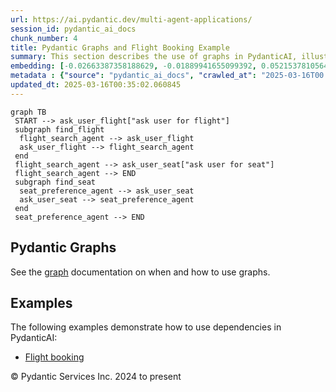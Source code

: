 ```yaml
---
url: https://ai.pydantic.dev/multi-agent-applications/
session_id: pydantic_ai_docs
chunk_number: 4
title: Pydantic Graphs and Flight Booking Example
summary: This section describes the use of graphs in PydanticAI, illustrated through a flowchart that outlines the interaction between flight search and seat preference agents. It includes references to the official graph documentation and provides examples for implementing dependencies, specifically in a flight booking context.
embedding: [-0.02663387358188629, -0.01889941655099392, 0.052153781056404114, -0.05103981867432594, 0.003462150227278471, -0.013759990222752094, 0.002223181538283825, 0.02982386201620102, -0.005152084864675999, 0.010848493315279484, -0.011595355346798897, -0.04336865246295929, 0.02346920222043991, -0.03605193272233009, -0.017810769379138947, -0.04891315847635269, -0.0024067324120551348, 0.010791528970003128, 0.036811456084251404, 0.06886324286460876, 0.025887010619044304, 0.02220333367586136, 0.030178304761648178, 0.032077107578516006, -0.03076060488820076, 0.015392960980534554, 0.02673514187335968, 0.0006993923452682793, -0.0007883987273089588, 0.0015158775495365262, 0.025823716074228287, -0.017342397943139076, -0.025608519092202187, 0.006345165893435478, 0.011772576719522476, -0.0037089947145432234, -0.03331765905022621, 0.06238199770450592, 0.021355200558900833, 0.02249448373913765, 0.04078628122806549, 0.024494554847478867, 0.025532567873597145, 0.013582768850028515, -0.05752106383442879, -0.011145971715450287, -0.023076782003045082, 0.032937899231910706, 0.034406304359436035, 0.04676118120551109, -0.03726716712117195, -0.008544612675905228, -0.037393756210803986, 0.03238091617822647, -0.08273716270923615, -0.010994067415595055, -0.04088755324482918, -0.004484339151531458, -0.014709391631186008, -0.011437121778726578, 0.006816701963543892, -0.020064014941453934, 0.005984393414109945, 0.0951426774263382, -0.027798471972346306, 0.015481571666896343, -0.035773444920778275, 0.0012081132736057043, -0.025165464729070663, -0.01832977496087551, 0.03177329897880554, 0.05579948425292969, -0.0291402917355299, -0.0013987846905365586, 0.015899308025836945, -0.021722303703427315, 0.056508369743824005, 0.03389995917677879, -0.021874208003282547, -0.08714238554239273, 0.01770949922502041, -0.007291402202099562, -0.01332959532737732, 0.006955947261303663, -0.010316828265786171, -0.058584392070770264, -0.03926724195480347, -0.0083547318354249, -0.029114974662661552, -0.07762305438518524, 0.0049337223172187805, -0.022076746448874474, -0.04205214977264404, 0.0342797189950943, 0.07736988365650177, 0.057875506579875946, 0.04934355244040489, -0.016608193516731262, -0.052305687218904495, -0.006057180464267731, 0.007557234726846218, -0.037824150174856186, -0.07812940329313278, -0.009607941843569279, 0.05904010683298111, -0.008272450417280197, -0.047090306878089905, 0.053672824054956436, -0.007633186876773834, -0.004512821324169636, -0.09757313877344131, 0.02214003913104534, 0.041444532573223114, 0.05195124074816704, 0.003455820959061384, -0.020570361986756325, -0.02327932044863701, -0.04205214977264404, 0.04063437879085541, -0.002064947970211506, -0.018912075087428093, 0.0005043694982305169, 0.007576222997158766, 0.005066638812422752, 0.008867409080266953, 0.02450721338391304, -0.01165864896029234, -0.07017974555492401, -0.010316828265786171, 0.017405692487955093, 0.019177908077836037, -0.03395059332251549, -0.011335852555930614, -0.009519331157207489, 0.004284964874386787, 0.015785379335284233, -0.04668522998690605, -0.0013410294195637107, 0.0032564466819167137, 0.0020048192236572504, 0.013911894522607327, 0.016912002116441727, -0.0035349377430975437, 0.0042406595312058926, -0.027621250599622726, 0.040305253118276596, 0.011494086124002934, 0.027190854772925377, -0.04377373307943344, 0.0169246606528759, 0.020709607750177383, 0.03050743043422699, -0.054634883999824524, -0.0037627939600497484, -0.01101305615156889, 0.005218542646616697, 0.007417989429086447, -0.03159607574343681, 0.01993742771446705, -0.009126911871135235, -0.031393539160490036, -0.020038697868585587, -0.012139678932726383, 0.008728163316845894, -0.04810300096869469, 0.010519366711378098, -0.042026832699775696, 0.020722266286611557, -0.03453289344906807, -0.040912870317697525, -0.03488733619451523, -0.04911569505929947, -0.029621321707963943, 0.03519114479422569, 0.04478642717003822, 0.0015277450438588858, -0.041976198554039, -0.02267170511186123, 0.003547596512362361, -0.028735214844346046, -0.02317805215716362, 0.0003350595652591437, -0.029925130307674408, -0.01954500935971737, -0.03392527624964714, 0.018696878105401993, 0.002957385266199708, 0.041267313063144684, 0.004196354188024998, 0.018228506669402122, 0.02095012366771698, 0.0212032962590456, -0.000156057853018865, 0.033722735941410065, 0.02177293784916401, -0.028304819017648697, 0.0736735463142395, 0.00790534820407629, 0.02622879482805729, 0.05979962646961212, -0.007285072933882475, 0.02389959618449211, 0.016051212325692177, 0.004303952679038048, -0.007019240874797106, -0.005876794457435608, -0.0034305036533623934, -0.0518246553838253, 0.008038264699280262, -0.013937211595475674, 0.004408387001603842, -0.03152012452483177, 0.017658865079283714, -0.020722266286611557, -0.007753444369882345, -0.0007377639994956553, -0.040760964155197144, -0.017367715016007423, 0.0016021147603169084, 0.017089225351810455, -0.0377228818833828, -0.020962782204151154, 0.05990089476108551, 0.00472485413774848, 0.024228721857070923, 0.004031790886074305, -0.0003356529341544956, -0.03511518985033035, -0.008709175512194633, 0.06607833504676819, -0.014241020195186138, 0.00435775239020586, 0.010133277624845505, -0.01482332032173872, -0.008664869703352451, -0.02587435208261013, -0.005756536964327097, -0.05726788938045502, 0.004753336310386658, -0.033292341977357864, -0.01944373920559883, 0.00011402706149965525, 0.04217873886227608, 0.02622879482805729, 0.04088755324482918, 0.007335708010941744, -0.025595860555768013, -0.026709824800491333, 0.02081087790429592, 0.0600021667778492, 0.014760026708245277, 0.003386198077350855, 0.014798002317547798, -0.021013416349887848, 0.009202864021062851, -0.01336757093667984, -0.007949654012918472, -0.015405619516968727, 0.029545370489358902, 0.0018450033385306597, 0.02550724893808365, 0.032532818615436554, 0.01962096057832241, 0.03511518985033035, -0.044178809970617294, -0.019494375213980675, 0.026887046173214912, -0.003879886819049716, 0.00418685982003808, -0.01503851730376482, -0.006785055156797171, 0.03531773015856743, 0.035596221685409546, -0.026076890528202057, -0.0385836698114872, -0.0055571626871824265, -0.005205884110182524, -0.007139498367905617, 0.02597562037408352, -0.04402690380811691, 0.01570942811667919, 0.008209156803786755, 0.037748198956251144, 0.028988387435674667, 0.007525587920099497, 0.011329523287713528, -0.01684870943427086, 0.04855871573090553, -0.0014660339802503586, 0.061318669468164444, 0.0458497554063797, 0.024988243356347084, 0.05091322958469391, -0.02792505919933319, 0.02411479502916336, -0.033798687160015106, 0.02734275907278061, 0.0007765311747789383, 0.04035588726401329, -0.0009375338559038937, -0.010911785997450352, -0.055748846381902695, -0.03473543003201485, 0.019431080669164658, 0.000420110096456483, 0.018089260905981064, 0.0077028097584843636, 0.040735647082328796, 0.025773081928491592, 0.05620456114411354, -0.027013633400201797, 0.022950194776058197, 0.0017152518266811967, -0.01653224229812622, -0.026962999254465103, -0.004161542747169733, 0.07311656326055527, -0.04212810471653938, 0.031317587941884995, -0.028304819017648697, -0.04053311049938202, -0.04354587569832802, 0.0402546189725399, -0.00045333916204981506, -0.039621684700250626, -0.03746970742940903, 0.03463416174054146, -0.0033197400625795126, -0.03068465180695057, 0.014241020195186138, -0.01345618162304163, -0.011418133974075317, 0.01713985949754715, 0.02888711914420128, -0.005582479760050774, -0.018633583560585976, 0.0126333674415946, 0.05559694394469261, 0.009601612575352192, 0.06379976868629456, -0.027849106118083, -0.03076060488820076, -0.007215450517833233, -0.011443451046943665, -0.049571409821510315, 0.06709103286266327, -0.009462366811931133, 0.02155774086713791, -0.021443812176585197, 0.013595427386462688, 0.0008410113514401019, -0.000542741094250232, 0.00315834186039865, 0.036203838884830475, -0.008101558312773705, -0.030127670615911484, -0.006861007306724787, -0.002894091885536909, -0.013291618786752224, 0.011671307496726513, -0.06582516431808472, -0.035697489976882935, -0.03554558753967285, -0.006177437957376242, -0.028380772098898888, -0.005060309078544378, -0.018139895051717758, 0.013291618786752224, 0.01897536776959896, 0.03693804144859314, 0.0458497554063797, -0.013861259445548058, -0.01332959532737732, -0.0008006618008948863, -0.026962999254465103, -0.036811456084251404, -0.005978063680231571, -0.005804006941616535, 0.010645953938364983, 0.03995081037282944, -0.00846233032643795, -0.04990053549408913, 0.0013900818303227425, -0.008671198971569538, 0.007759773638099432, 0.008126875385642052, -0.016405655071139336, 0.0164942666888237, 0.014696733094751835, 0.02300083078444004, 0.03881152719259262, -0.03919128701090813, 0.031823933124542236, -0.0029114976059645414, -0.02245650626718998, -0.020469093695282936, 0.03367210179567337, 0.03574812412261963, 0.02095012366771698, -0.0008362643420696259, -0.032431550323963165, -0.044761110097169876, -0.022684363648295403, -0.026684507727622986, -0.014430901035666466, 0.03536836430430412, 0.05063473805785179, 0.01764620654284954, -0.02845672331750393, 0.01768418215215206, 0.026709824800491333, -0.020924806594848633, -0.011513073928654194, -0.015241056680679321, 0.026709824800491333, -0.035849396139383316, -0.030355526134371758, 0.015861332416534424, 0.03220369294285774, 0.06309088319540024, -0.007481282576918602, -0.01774747669696808, -0.006487575825303793, -0.0042026834562420845, -0.03417845070362091, 0.0432673841714859, 0.03660891577601433, -0.015405619516968727, 0.018279140815138817, -0.04645737260580063, 0.02181091345846653, 0.055698212236166, 0.02130456641316414, -0.01298781018704176, -0.002392491325736046, 0.01345618162304163, 0.018962709233164787, -0.006481246557086706, -0.03296321630477905, -0.012456146068871021, -0.0014858131762593985, -0.03909001871943474, 0.030887190252542496, 0.02022857777774334, -0.02663387358188629, -0.014430901035666466, -0.004971698392182589, -0.024950267747044563, 0.002563383663073182, -0.02734275907278061, -0.016912002116441727, 0.03392527624964714, -0.049419503659009933, 0.016620853915810585, -0.05157148092985153, -0.023494519293308258, 0.002303880639374256, -0.024443920701742172, 0.04617888107895851, -0.022253967821598053, 0.03574812412261963, 0.03007703460752964, -0.02346920222043991, 0.056508369743824005, 0.025849035009741783, 0.016468949615955353, 0.021431153640151024, -0.038178592920303345, -0.0017769628902897239, -0.003822922706604004, 0.014430901035666466, -0.007633186876773834, -0.005683749448508024, -0.037925418466329575, -0.008468660525977612, 0.012310571037232876, 0.0501030758023262, -0.004332434851676226, -0.029874496161937714, -0.004107743036001921, 0.006753408350050449, -0.015608157962560654, 0.012335888110101223, 0.026355382055044174, -0.0030792250763624907, 0.05605265498161316, 0.005582479760050774, -0.05255885794758797, -0.0013370736269280314, 0.009924408979713917, -0.035343047231435776, 0.01725378818809986, 0.03693804144859314, -0.014165068045258522, -0.00426597660407424, 0.026532603427767754, -0.03703931346535683, -0.021291907876729965, 0.02439328469336033, -0.03308980166912079, 0.02130456641316414, 0.026152843609452248, -0.033469561487436295, 0.00019136370974592865, 0.0010055742459371686, -0.03916596993803978, 0.018633583560585976, -0.025456614792346954, -0.006892653647810221, -0.006677456200122833, 0.001957349246367812, -0.0360012985765934, 0.019988063722848892, 0.02597562037408352, -0.010500378906726837, 0.044685158878564835, -0.015456253662705421, -0.0032137236557900906, -0.016392996534705162, -0.04002676159143448, -0.03554558753967285, -0.054634883999824524, -0.0325581356883049, -0.014519511722028255, -0.00492422841489315, -0.001814938965253532, 0.041520487517118454, -0.039722952991724014, -0.02648196928203106, -0.005253354087471962, 0.009747187606990337, -0.022684363648295403, -0.018988026306033134, 0.005952746607363224, -0.06329342722892761, 0.010032007470726967, -0.022291943430900574, 0.005591974128037691, -0.02946941740810871, -0.00011481822730274871, -0.004952710587531328, 0.0116776367649436, -0.0031124542001634836, -0.013392888940870762, 0.0015008453046903014, 0.005259683355689049, 0.024962926283478737, -0.022519800812005997, 0.004003309179097414, 0.01616514101624489, 0.035520270466804504, 0.01094343326985836, 0.024823680520057678, -0.03374805301427841, 0.013709355145692825, 0.011367498897016048, -0.001354479230940342, -0.026608554646372795, 0.020291872322559357, -0.009905421175062656, -0.010626966133713722, -0.0005383896641433239, 0.030659334734082222, -0.028583310544490814, -0.04192556440830231, 0.08633223176002502, 0.014025822281837463, -0.028330136090517044, -0.023988207802176476, -0.022912219166755676, -0.020456435158848763, -0.003519114339724183, -0.00873449258506298, 0.004174201283603907, 0.016253750771284103, 0.002253245795145631, -0.03144417330622673, 0.0002405150153208524, -0.00993706751614809, -0.01641831360757351, -0.021684326231479645, -0.02403884194791317, 0.023026147857308388, 0.006224908400326967, -0.01667148806154728, -0.03974827006459236, -0.016152482479810715, 0.021760279312729836, -0.02716553770005703, 0.0011851693270727992, -0.00777876190841198, -0.021861549466848373, -0.025823716074228287, 0.005433740559965372, -0.004943216219544411, -0.006054015830159187, 0.01430431380867958, 0.00575970159843564, -0.030456796288490295, 0.04309016466140747, 0.020861512050032616, -0.028431406244635582, -0.011702953837811947, 0.0023022983223199844, 0.007740785833448172, 0.0016503760125488043, -0.004250153433531523, 0.03101377747952938, 0.003462150227278471, 0.029368149116635323, -0.005107779521495104, -0.0012429245980456471, -0.004550797399133444, -0.01993742771446705, -0.03025425598025322, 0.0047216895036399364, -0.03992549329996109, 0.006177437957376242, 0.04043183848261833, -0.028304819017648697, 0.03941914439201355, 0.019266517832875252, -0.02777315489947796, -0.009949726052582264, -0.024532530456781387, 0.022772973403334618, -0.0012452980736270547, -0.009456037543714046, -0.02087417058646679, -0.027393393218517303, -0.025203442201018333, 0.03665954992175102, 0.0497233122587204, -0.019063979387283325, -0.006747079081833363, -0.0008283526985906065, 0.01538030244410038, 0.004199518822133541, 0.0030539077706635, -0.005088791251182556, 0.011373828165233135, -0.015696769580245018, -0.01860826648771763, -0.0036425364669412374, 0.0003313015040475875, -0.002612435957416892, -0.041343264281749725, 0.030659334734082222, 0.002951055997982621, -0.018228506669402122, -0.02835545316338539, 0.004193189553916454, 0.038533035665750504, -0.003424174152314663, 0.014772685244679451, 0.002096594776958227, -0.02708958461880684, -0.01162700168788433, -0.006835689768195152, 0.011418133974075317, -0.05544503778219223, 0.04762197285890579, 0.0194817166775465, -0.012570073828101158, -0.02820354886353016, 0.03506455570459366, 0.028482040390372276, 0.018481679260730743, 0.016608193516731262, 0.0019526021787896752, -0.008481319062411785, 0.018405728042125702, 0.05033092945814133, -0.004819794092327356, -0.023773010820150375, -0.010709247551858425, 0.0022959690541028976, -0.01879814639687538, 0.005740713328123093, 0.053166475147008896, -0.017038589343428612, 0.018671559169888496, -0.05195124074816704, 0.04362182691693306, 0.056255195289850235, -0.04739411547780037, -0.03711526468396187, -0.034760747104883194, 0.005459057632833719, -0.004531809128820896, -0.0002862049441318959, 0.030203621834516525, -0.001420937362127006, 0.006455929018557072, -0.015494230203330517, -0.014608122408390045, -0.014772685244679451, 0.05929328128695488, -0.02346920222043991, -0.05157148092985153, -0.03579876199364662, 0.026608554646372795, 0.02638069912791252, -0.023735033348202705, -0.009861115366220474, -0.028735214844346046, 0.020823536440730095, 0.009595283307135105, 0.02321602776646614, -0.009316791780292988, -0.027975693345069885, 0.03265940770506859, 0.009588954038918018, -0.0078167375177145, -0.006259719841182232, 0.004718524869531393, -0.028583310544490814, 0.01850699633359909, 0.023697057738900185, -0.028583310544490814, -0.044077541679143906, 0.04303952679038048, -0.013165032491087914, -0.026279428973793983, -0.02663387358188629, -0.03448225557804108, -0.037824150174856186, -0.0011653901310637593, 0.02774783782660961, -0.029266878962516785, 0.016177799552679062, 0.0177854523062706, -0.014000505208969116, 0.017772793769836426, 0.025216100737452507, -0.0015119216404855251, -0.06015406921505928, -0.011753588914871216, -0.03673550486564636, 0.015924625098705292, 0.016760097816586494, -0.0347101129591465, -0.016177799552679062, -0.02081087790429592, -0.0017611394869163632, 0.010000361129641533, -0.0017595571698620915, 0.035165827721357346, -0.014557487331330776, 0.01214600820094347, 0.006481246557086706, 0.0088927261531353, 0.028431406244635582, -0.0458497554063797, 0.023557811975479126, 0.03481138497591019, 0.004664725158363581, -0.0017468985170125961, -0.024886975064873695, 0.02393757365643978, -0.021532421931624413, -0.02327932044863701, -0.028836483135819435, -0.00649390509352088, -0.014203044585883617, -0.004762830212712288, 0.004604596644639969, -0.026026256382465363, 0.02597562037408352, 0.0018592443084344268, -0.023988207802176476, -0.017329739406704903, 0.019734889268875122, 0.010278851725161076, 0.022443847730755806, -0.009335779584944248, -0.016899343580007553, -0.004490668419748545, 0.02974790893495083, -0.011905493214726448, 0.01882346346974373, 0.028228867799043655, -0.0022579929791390896, 0.007012911140918732, 0.006050851196050644, 0.026203477755188942, 0.015228398144245148, -0.007006581872701645, -0.025557884946465492, -0.012747295200824738, -0.03306448459625244, -0.013949871063232422, -7.466645911335945e-05, -0.006389471236616373, -0.0012524186167865992, -0.018304457888007164, 0.012506780214607716, -0.0942818820476532, 0.010861151851713657, 0.037140581756830215, -0.00750027084723115, 0.0501030758023262, 0.0058514769189059734, 0.05106513574719429, -0.0233552735298872, 0.022380555048584938, -0.03263409063220024, -0.01659553498029709, -0.01807660236954689, -0.04440666735172272, -0.04136858135461807, 0.006702773738652468, 0.008880067616701126, 0.022975513711571693, -0.00777876190841198, 0.05666027218103409, -0.017165176570415497, -0.04096350446343422, -0.0030459959525614977, -0.031317587941884995, 0.01807660236954689, 0.005740713328123093, 0.0338493213057518, 0.0009391161729581654, 0.018532315269112587, 0.03633042424917221, 0.021367859095335007, 0.014987883158028126, -0.04779919236898422, -0.009880103170871735, 0.06704039126634598, -0.005120438057929277, 0.059850260615348816, 0.023886937648057938, 0.033292341977357864, 0.013418206013739109, 0.01997540518641472, -0.012924517504870892, 0.0011780489003285766, 0.0169246606528759, 0.004196354188024998, 0.04891315847635269, 0.0014604957541450858, -0.03258345276117325, -0.03787478432059288, -0.008937031030654907, -0.012766283936798573, -0.007373684085905552, 0.006481246557086706, 0.021962817758321762, -0.002194699365645647, 0.019418422132730484, 0.01753227785229683, -0.0018893086817115545, 0.003911533392965794, 0.006231237668544054, 0.011728271842002869, 0.01157003827393055, 0.03529241308569908, 0.05468551814556122, -0.01512712799012661, 0.014709391631186008, -0.04149517044425011, -0.0021250767167657614, -0.003822922706604004, -0.043824367225170135, 0.006721761543303728, 0.009348439052700996, 0.019456397742033005, 0.020722266286611557, -0.02073492482304573, 0.010588989593088627, 0.005895782262086868, -0.027266807854175568, 0.008861078880727291, -0.02903902344405651, -0.02810228057205677, 0.012646025978028774, -0.001848167972639203, 0.022988172248005867, 0.03108973056077957, -0.007101522292941809, -0.0005372029263526201, 0.027292124927043915, 0.005215378012508154, 0.010424426756799221, 0.022038770839571953, -0.013519475236535072, 0.025304710492491722, -0.03473543003201485, 0.013418206013739109, -0.015861332416534424, 0.016177799552679062, -0.014633439481258392, 0.009550977498292923, 0.0441281758248806, -0.01946905627846718, 0.009658576920628548, 0.027899742126464844, 0.0008781962678767741, 0.0069875940680503845, -0.020962782204151154, 0.035267096012830734, 0.023848962038755417, -0.005816665478050709, -0.028178231790661812, -0.03486201912164688, -0.01725378818809986, -0.028178231790661812, -0.033115118741989136, -0.010323157534003258, -0.04944482445716858, -0.034077178686857224, 0.028127597644925117, -0.012209301814436913, -0.03835581615567207, -0.014722050167620182, 0.009164887480437756, 0.006123638711869717, 0.03076060488820076, 0.05468551814556122, -0.007804078981280327, -0.01749430224299431, -0.011164959520101547, -0.027190854772925377, -0.02310209907591343, 0.010721906088292599, 0.016076529398560524, 0.005762866232544184, -0.05554630979895592, -0.011152300983667374, 0.023304639384150505, 0.0076078693382442, 0.04060906171798706, 0.00939907319843769, 0.02835545316338539, 0.015696769580245018, 0.004607761278748512, -0.012089043855667114, -0.0037279827520251274, 0.00927248690277338, -0.01075988169759512, -0.01573474518954754, 0.021975476294755936, -0.014620780944824219, -0.013418206013739109, 0.003490632399916649, 0.01207638531923294, 0.03250750154256821, 0.01717783510684967, 0.009544648230075836, -0.013342253863811493, 0.04574848711490631, -0.009804151020944118, -0.041773658245801926, -0.008791456930339336, -0.020937465131282806, -0.042026832699775696, -0.0007314346148632467, 0.00639580050483346, -0.0008774051093496382, -0.0010024096118286252, 0.0192918349057436, -0.027697201818227768, 0.0008061999687924981, -0.010101630352437496, 0.007088863290846348, -0.04676118120551109, 0.0248616561293602, 0.005228037014603615, 0.018696878105401993, 0.01383594237267971, 0.08511699736118317, 0.06136930361390114, 0.010816846042871475, -0.05493869259953499, 0.02698831632733345, -0.0026994645595550537, 0.005114108789712191, 0.0004094293399248272, 0.01743100956082344, 0.03119099885225296, -0.04291294142603874, 0.01760823093354702, 0.009411731734871864, 0.017734818160533905, 0.02087417058646679, 0.027140220627188683, 0.007880031131207943, -0.008728163316845894, 0.029925130307674408, 0.01879814639687538, 0.02597562037408352, 0.042026832699775696, -0.004747006576508284, 0.03220369294285774, 0.009323121048510075, 0.0009857950499281287, 0.025709789246320724, -0.020317189395427704, -0.0034937970340251923, 0.00025198693037964404, 0.013873918913304806, -0.0154182780534029, -0.03319106996059418, -0.02716553770005703, 0.030659334734082222, -0.01993742771446705, 0.01009530108422041, -0.005667926277965307, 0.013620744459331036, -0.033292341977357864, -0.001012694789096713, 0.02708958461880684, -0.02529205195605755, 0.010715576820075512, 0.01598791964352131, -0.056255195289850235, -0.029773226007819176, -0.007728126831352711, 0.011297876015305519, 0.008854749612510204, 0.02681109495460987, -0.005117273423820734, -0.0009976625442504883, 0.013734673149883747, 0.008329414762556553, -0.01817787066102028, 0.025279393419623375, -0.006487575825303793, -0.0008291438571177423, -0.018671559169888496, 0.00946869608014822, 0.003677347907796502, 0.01550688873976469, 0.0016551230801269412, 0.01965893805027008, -0.02972259186208248, 0.006785055156797171, 0.003110871883109212, -0.01932981237769127, 0.00722177978605032, -0.029950447380542755, 0.04990053549408913, 0.0347101129591465, 0.01983615942299366, 0.008278779685497284, 0.02378566935658455, 0.030228938907384872, -0.012354875914752483, 0.0021092533133924007, -0.0007001835037954152, -0.03025425598025322, 0.013228325173258781, 0.0038514048792421818, -0.01232322957366705, -0.016177799552679062, -0.0007338081486523151, 0.02931751310825348, -0.0043387641198933125, -0.02081087790429592, -0.022557776421308517, -0.0008861079113557935, 0.006323012989014387, -0.009652246721088886, 0.011063690297305584, 0.010785199701786041, -0.038254544138908386, 0.02454518899321556, 0.004962204489856958, -2.7295289328321815e-05, -0.026507286354899406, -0.0003623548545874655, -0.02734275907278061, 0.0026108536403626204, -0.0025190783198922873, -0.0205830205231905, -0.025089513510465622, -0.008772468194365501, -0.0035127850715070963, 0.023051464930176735, 0.011348511092364788, 0.029292196035385132, -0.008405366912484169, -0.04448261857032776, -0.029064340516924858, -0.006702773738652468, 0.037140581756830215, 0.002197864232584834, 0.014468876644968987, -0.02062099799513817, -0.012354875914752483, -0.004927393049001694, 0.0072660851292312145, 0.011759918183088303, 0.006810372229665518, -0.03524177893996239, 0.013810625299811363, 0.022621069103479385, 0.0023940736427903175, 0.02317805215716362, 0.03622915595769882, 0.012025750242173672, 0.02184888906776905, -0.019785523414611816, 0.02536800503730774, 0.005883123725652695, 0.0015491065569221973, -0.028330136090517044, 0.02217801660299301, -0.006120474077761173, -0.0011297876480966806, 0.03172266483306885, -0.010367462411522865, -0.01602589525282383, -0.026026256382465363, 0.0027105407789349556, -0.020431118085980415, 0.012221960350871086, -0.0106016481295228, 0.0037469707895070314, -0.003071313491091132, 0.002742187585681677, 0.011494086124002934, 0.017557594925165176, 0.0018038626294583082, -0.026962999254465103, 0.01457014586776495, 0.014430901035666466, 0.005788183771073818, 0.006791384425014257, -0.024874314665794373, 0.004228000529110432, -0.028760531917214394, -0.011867516674101353, -0.006398965138942003, -0.023848962038755417, -0.015177763067185879, -0.028254184871912003, -0.017203152179718018, -0.005133096594363451, 0.022228650748729706, -0.002549142576754093, 0.00982946902513504, -0.038153275847435, 0.013481499627232552, 0.040836915373802185, 0.062533900141716, 0.04250786453485489, -0.06582516431808472, 0.03787478432059288, 0.029165608808398247, -0.01965893805027008, -0.005145755130797625, 0.025785740464925766, -0.014380265958607197, -0.022443847730755806, -0.006323012989014387, 0.01085482258349657, 0.020317189395427704, -0.02888711914420128, -0.006797713693231344, 0.016519583761692047, 0.022469164803624153, -0.007120510097593069, 0.01004466600716114, -0.015975261107087135, 0.0254819318652153, 0.05549567565321922, -0.012392852455377579, -0.017582913860678673, 0.019684255123138428, -0.014215703122317791, 0.0013046356616541743, -0.014089115895330906, 0.013684038072824478, 0.004009638447314501, 0.007766102906316519, -0.027849106118083, -0.0025238252710551023, 0.0023307802621275187, -0.022342579439282417, 0.02724148891866207, -0.01987413503229618, 0.006905312649905682, -0.009994031861424446, 0.023886937648057938, 0.016481608152389526, -0.0018370916368439794, 0.011614343151450157, -0.008797786198556423, 0.011664978228509426, 0.0231400765478611, 0.019418422132730484, -0.0013481499627232552, -0.01940576359629631, -0.013025786727666855, 0.007373684085905552, 0.03152012452483177, -0.023519836366176605, -0.038001373410224915, -0.016557559370994568, -0.015354984439909458, -0.0026425004471093416, 0.006639480125159025, 0.04268508404493332, 0.02343122474849224, -0.028152914717793465, -0.005623620934784412, 0.03931787610054016, 0.0068293604999780655, -0.012804259546101093, -0.0651162713766098, 0.01854497380554676, -0.014544828794896603, 0.004756500944495201, 0.005671090912073851, -0.02241853065788746, -0.01546891313046217, 0.005810336209833622, 0.007728126831352711, 0.026507286354899406, 0.025811057537794113, 0.0205830205231905, -0.01410177443176508, 0.028482040390372276, 0.02177293784916401, 0.008000289089977741, -0.02411479502916336, -0.029165608808398247, 0.0205830205231905, -0.014139750972390175, -0.033039167523384094, 0.03146949037909508, 0.023912254720926285, -0.031241634860634804, 0.01993742771446705, 0.024026183411478996, -0.006145791616290808, -0.007930666208267212, 0.020722266286611557, 0.008588917553424835, -0.007854714058339596, 0.002045959932729602, 0.009601612575352192, -0.02159571647644043, 0.03562153875827789, 0.0308365561068058, 0.0014320136979222298, -0.018912075087428093, 0.02896307036280632, -0.011456109583377838, 0.0010411768453195691, 0.009386414662003517, -7.130399899324402e-05, -0.001334700034931302, 0.0015119216404855251, 0.011304205283522606, -0.0063103544525802135, -0.015633475035429, -0.014734708704054356, 0.013734673149883747, 0.044178809970617294, -0.006465423386543989, -0.01555752381682396, -0.026178160682320595, -0.012392852455377579, 0.018203189596533775, -0.01724112778902054, -0.011582696810364723, -0.016266409307718277, 0.048280224204063416, 0.005553998053073883, 0.01724112778902054, -0.017203152179718018, 0.012348546646535397, -0.01559549942612648, -0.02663387358188629, 0.022734997794032097, 0.004781818017363548, 0.02163369208574295, 0.0177854523062706, 0.03357083350419998, 0.0030744781251996756, -0.008253462612628937, -0.022659046575427055, 0.014241020195186138, -0.03425440192222595, 0.04096350446343422, -0.04420412704348564, -0.02845672331750393, 0.00957629457116127, -0.012259935960173607, 0.022405872121453285, 0.0051742373034358025, -0.0007452800637111068, 0.010139606893062592, -0.003471644362434745, -0.004740677308291197, -0.00024704213137738407, 0.032355599105358124, -0.018051285296678543, -0.02055770345032215, 0.04321675002574921, -0.027444029226899147, -0.01864624209702015, -0.02019060216844082, 0.012177654542028904, 0.01972223073244095, -0.01753227785229683, -0.028431406244635582, 0.05276139825582504, 0.023152735084295273, -0.034836702048778534, -0.010842163115739822, 0.013608085922896862, -0.023481860756874084, 0.014987883158028126, -0.010842163115739822, 0.011145971715450287, 0.015291690826416016, -0.0012310571037232876, -0.005525515880435705, 0.029697274789214134, -0.012532098218798637, 0.05433107540011406, 0.0011645989725366235, -0.016519583761692047, -0.009614271111786366, 0.011399145238101482, 0.007095193024724722, -0.018848782405257225, -0.013848600909113884, -0.01620311662554741, -0.0152157386764884, 0.015620817430317402, -0.01162700168788433, -0.023380590602755547, -0.0152157386764884, 0.022519800812005997, 0.008342073298990726, 0.006145791616290808, 0.0029447264969348907, -0.03417845070362091, 0.018494337797164917, 0.033874642103910446, 0.036988675594329834, -0.008829432539641857, -0.0106016481295228, 0.0015728415455669165, -0.0001273780217161402, -0.02519078180193901, -0.0025855363346636295, -0.004386234097182751, -0.005721725523471832, 0.00250641955062747, -0.013494158163666725, 0.008386379107832909, 0.0020427952986210585, -0.007721797563135624, -0.025899669155478477, 0.02184888906776905, -0.008304096758365631, 0.017481643706560135, 0.02522875927388668, 0.024773046374320984, -0.032937899231910706, 0.03554558753967285, 0.005066638812422752, 0.02562117762863636, -0.01872219517827034, -0.026937680318951607, -0.014886613003909588, 0.046913087368011475, 0.022722339257597923, -0.02558320201933384, -0.0006800087285228074, 0.023494519293308258, -0.025811057537794113, 0.020253894850611687, -0.017810769379138947, 0.03790010139346123, -0.03233028203248978, 0.002131405984982848, -0.01965893805027008, 0.04225469008088112, 0.0049337223172187805, 0.0019715900998562574, 0.01298781018704176, -0.02378566935658455, -0.0032944227568805218, -0.007671162951737642, 0.001276944880373776, 0.004114072769880295, -0.011702953837811947, 0.0005890244501642883, -0.00031270907493308187, -0.0014138168189674616, -0.005152084864675999, -0.04027993604540825, -0.02997576631605625, -0.000912216491997242, 0.004490668419748545, 0.011956127360463142, 0.018279140815138817, 0.014772685244679451, 0.016557559370994568, -0.011133313179016113, 0.015937283635139465, 0.018532315269112587, -0.002265904564410448, 0.03893811255693436, 0.005285000894218683, -0.03389995917677879, 0.017266446724534035, -0.060812320560216904, 0.004693207331001759, 0.012747295200824738, -0.007766102906316519, -0.0038514048792421818, 0.009101594798266888, -0.013810625299811363, 0.013038445264101028, 0.018089260905981064, 0.03607724979519844, 0.015101810917258263, -0.006525551900267601, 0.024241382256150246, -0.0012832741485908628, -0.0177854523062706, -0.0063103544525802135, 0.010702918283641338, 0.012848565354943275, 0.013013128191232681, 0.022697022184729576, -0.005804006941616535, -0.017582913860678673, 0.01983615942299366, 0.008456001058220863, 0.03617852181196213, 0.008329414762556553, 0.0034937970340251923, 0.012202972546219826, 0.012367535382509232, 0.002544395625591278, 0.007683821488171816, -0.00828510895371437, 0.0021155825816094875, 0.029520053416490555, 0.0728633925318718, -0.01457014586776495, -0.025671813637018204, 0.03359615057706833, 0.03179861605167389, 0.011639660224318504, -0.00463624345138669, -0.010994067415595055, 0.011430792510509491, 0.017760135233402252, 0.013316936790943146, -0.03389995917677879, 0.03574812412261963, 0.02853267639875412, 0.025950303301215172, -0.02106405235826969, -0.013557451777160168, 0.04612824693322182, 0.033292341977357864, 0.013089080341160297, 0.03119099885225296, -0.02777315489947796, 0.0591413751244545, 0.02749466337263584, 0.002414644230157137, 0.009373756125569344, -0.004747006576508284, 0.016177799552679062, 0.030608700588345528, 0.04496364668011665, 0.014772685244679451, -0.019177908077836037, -0.018089260905981064, 0.004753336310386658, 0.013139714486896992, -0.017051247879862785, 0.017038589343428612, 0.021393178030848503, -0.022621069103479385, 0.015911966562271118, -0.012335888110101223, 0.013291618786752224, -0.006500234827399254, 0.04362182691693306, 0.0023703386541455984, 0.0048229587264359, -0.008525623939931393, 0.02108936943113804, 0.005462222266942263, -0.008278779685497284, 0.010930774733424187, -0.01946905627846718, 0.013696696609258652, 0.008854749612510204, -0.016874026507139206, -0.003107707016170025, -0.03835581615567207, -0.0028687743470072746, -0.025203442201018333, -0.019608302041888237, 0.025317369028925896, -0.01567145250737667, 0.011386486701667309, 0.011437121778726578, -0.010620636865496635, -0.028380772098898888, -0.004345093388110399, -0.013000469654798508, 0.05083727836608887, -0.03744439035654068, -0.00016268387844320387, -0.02005135640501976, 0.02325400337576866, -0.029874496161937714, -0.031140364706516266, 0.005955911241471767, -0.002932067960500717, -0.023456543684005737, 0.013861259445548058, 0.004870429169386625, -0.002060201019048691, -0.03258345276117325, 0.01641831360757351, -0.009063618257641792, 0.01612716354429722, -0.006974935531616211, -0.01176624745130539]
metadata : {"source": "pydantic_ai_docs", "crawled_at": "2025-03-16T00:35:02.059335", "url_path": "/multi-agent-applications/", "chunk_size": 719}
updated_dt: 2025-03-16T00:35:02.060845
---
```

```
graph TB
 START --> ask_user_flight["ask user for flight"]
 subgraph find_flight
  flight_search_agent --> ask_user_flight
  ask_user_flight --> flight_search_agent
 end
 flight_search_agent --> ask_user_seat["ask user for seat"]
 flight_search_agent --> END
 subgraph find_seat
  seat_preference_agent --> ask_user_seat
  ask_user_seat --> seat_preference_agent
 end
 seat_preference_agent --> END
```

## Pydantic Graphs
See the [graph](https://ai.pydantic.dev/graph/) documentation on when and how to use graphs.
## Examples
The following examples demonstrate how to use dependencies in PydanticAI:
  * [Flight booking](https://ai.pydantic.dev/examples/flight-booking/)


© Pydantic Services Inc. 2024 to present
